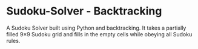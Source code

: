 # Sudoku-Solver - Backtracking
A Sudoku Solver built using Python and backtracking. It takes a partially filled 9×9 Sudoku grid and fills in the empty cells while obeying all Sudoku rules.
